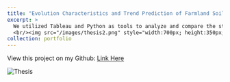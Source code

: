 ```yaml
---
title: "Evolution Characteristics and Trend Prediction of Farmland Soil Organic Carbon in Shanxi, China"
excerpt: >
  We utilized Tableau and Python as tools to analyze and compare the stocks of two gaming companies, ATVI and EA. Our analysis involved various data exploration and visualization techniques, followed by the application of multiple models to fit and predict stock prices. Ultimately, we identified the characteristics of both stocks, compared their investment potential, and provided a recommendation, presenting our findings in a comprehensive report.
  <br/><img src="/images/thesis2.png" style="width:700px; height:350px;"> 
collection: portfolio
--- 
```

View this project on my Github: [Link Here](https://github.com/Ellie-Yang-Siying/Evolution-Characteristics-and-Trend-Prediction-of-Farmland-Soil-Organic-Carbon-in-Shanxi-China)

![Thesis](https://github.com/user-attachments/assets/c1c91064-fe77-4836-b133-9ba84b0d17ba)
